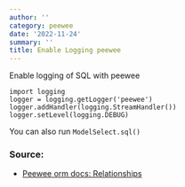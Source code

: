 ```yaml
---
author: ''
category: peewee
date: '2022-11-24'
summary: ''
title: Enable Logging peewee
---
```


Enable logging of SQL with peewee

    import logging
    logger = logging.getLogger('peewee')
    logger.addHandler(logging.StreamHandler())
    logger.setLevel(logging.DEBUG)

You can also run `ModelSelect.sql()`

### Source:

* [Peewee orm docs: Relationships](https://docs.peewee-orm.com/en/latest/peewee/relationships.html)
